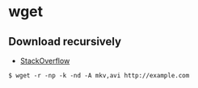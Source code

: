 # wget

## Download recursively

- [StackOverflow](http://apple.stackexchange.com/questions/100570/getting-files-all-at-once-from-a-web-page-using-curl)

```
$ wget -r -np -k -nd -A mkv,avi http://example.com
```
